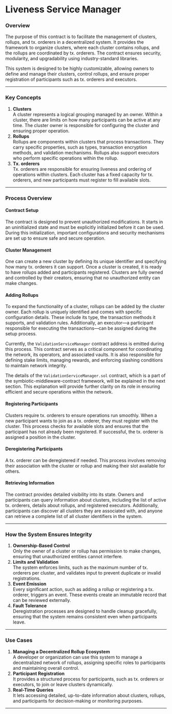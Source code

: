 # Liveness Service Manager

### Overview

The purpose of this contract is to facilitate the management of clusters, rollups, and tx. orderers in a decentralized system. It provides the framework to organize clusters, where each cluster contains rollups, and the rollups are coordinated by tx. orderers. The contract ensures security, modularity, and upgradability using industry-standard libraries.

This system is designed to be highly customizable, allowing owners to define and manage their clusters, control rollups, and ensure proper registration of participants such as tx. orderers and executors.

***

### Key Concepts

1. **Clusters**\
   A cluster represents a logical grouping managed by an owner. Within a cluster, there are limits on how many participants can be active at any time. The cluster owner is responsible for configuring the cluster and ensuring proper operation.
2. **Rollups**\
   Rollups are components within clusters that process transactions. They carry specific properties, such as types, transaction encryption methods, and validation mechanisms. Rollups also support executors who perform specific operations within the rollup.
3. **Tx. orderers**\
   Tx. orderers are responsible for ensuring liveness and ordering of operations within clusters. Each cluster has a fixed capacity for tx. orderers, and new participants must register to fill available slots.

***

### Process Overview

#### Contract Setup

The contract is designed to prevent unauthorized modifications. It starts in an uninitialized state and must be explicitly initialized before it can be used. During this initialization, important configurations and security mechanisms are set up to ensure safe and secure operation.

#### Cluster Management

One can create a new cluster by defining its unique identifier and specifying how many tx. orderers it can support. Once a cluster is created, it is ready to have rollups added and participants registered. Clusters are fully owned and controlled by their creators, ensuring that no unauthorized entity can make changes.

#### Adding Rollups

To expand the functionality of a cluster, rollups can be added by the cluster owner. Each rollup is uniquely identified and comes with specific configuration details. These include its type, the transaction methods it supports, and validation rules. Additionally, an executor—a participant responsible for executing the transactions—can be assigned during the setup process.

Currently, the `ValidationServiceManager` contract address is emitted during this process. This contract serves as a critical component for coordinating the network, its operators, and associated vaults. It is also responsible for defining stake limits, managing rewards, and enforcing slashing conditions to maintain network integrity.

The details of the `ValidationServiceManager.sol` contract, which is a part of the symbiotic-middleware-contract framework, will be explained in the next section. This explanation will provide further clarity on its role in ensuring efficient and secure operations within the network.

#### Registering Participants

Clusters require tx. orderers to ensure operations run smoothly. When a new participant wants to join as a tx. orderer, they must register with the cluster. This process checks for available slots and ensures that the participant has not already been registered. If successful, the tx. orderer is assigned a position in the cluster.

#### Deregistering Participants

A tx. orderer can be deregistered if needed. This process involves removing their association with the cluster or rollup and making their slot available for others.

#### Retrieving Information

The contract provides detailed visibility into its state. Owners and participants can query information about clusters, including the list of active tx. orderers, details about rollups, and registered executors. Additionally, participants can discover all clusters they are associated with, and anyone can retrieve a complete list of all cluster identifiers in the system.

***

### How the System Ensures Integrity

1. **Ownership-Based Control**\
   Only the owner of a cluster or rollup has permission to make changes, ensuring that unauthorized entities cannot interfere.
2. **Limits and Validation**\
   The system enforces limits, such as the maximum number of tx. orderers per cluster, and validates input to prevent duplicate or invalid registrations.
3. **Event Emission**\
   Every significant action, such as adding a rollup or registering a tx. orderer, triggers an event. These events create an immutable record that can be reviewed externally.
4. **Fault Tolerance**\
   Deregistration processes are designed to handle cleanup gracefully, ensuring that the system remains consistent even when participants leave.

***

### Use Cases

1. **Managing a Decentralized Rollup Ecosystem**\
   A developer or organization can use this system to manage a decentralized network of rollups, assigning specific roles to participants and maintaining overall control.
2. **Participant Registration**\
   It provides a structured process for participants, such as tx. orderers or executors, to join or leave clusters dynamically.
3. **Real-Time Queries**\
   It lets accessing detailed, up-to-date information about clusters, rollups, and participants for decision-making or monitoring purposes.

***

